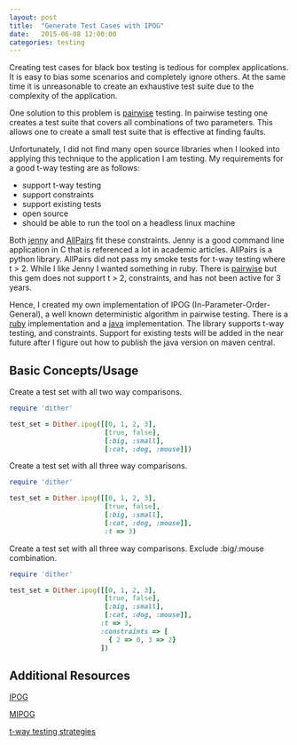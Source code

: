 ```yaml
---
layout: post
title:  "Generate Test Cases with IPOG"
date:   2015-06-08 12:00:00
categories: testing
---
```


Creating test cases for black box testing is tedious for complex applications.
It is easy to bias some scenarios and completely ignore others.
At the same time it is unreasonable to create an exhaustive test suite due to the complexity of the application.

One solution to this problem is [pairwise](http://www.pairwise.org/) testing.
In pairwise testing one creates a test suite that covers all combinations of two parameters.
This allows one to create a small test suite that is effective at finding faults.

Unfortunately, I did not find many open source libraries when I looked into applying this technique to the application I am testing.
My requirements for a good t-way testing are as follows:

* support t-way testing
* support constraints
* support existing tests
* open source
* should be able to run the tool on a headless linux machine

Both [jenny](burtleburtle.net/bob/math/jenny.html) and [AllPairs](https://pypi.python.org/pypi/AllPairs/2.0.1) fit these constraints.
Jenny is a good command line application in C that is referenced a lot in academic articles.  AllPairs is a python library.
AllPairs did not pass my smoke tests for t-way testing where t > 2.  While I like Jenny I wanted something in ruby.
There is [pairwise](https://github.com/josephwilk/pairwise) but this gem does not support t > 2, constraints, and has not been active for 3 years.

Hence, I created my own implementation of IPOG (In-Parameter-Order-General), a well known deterministic algorithm in pairwise testing.  There is a [ruby](https://github.com/jesg/dither) implementation and a [java](https://github.com/jesg/dither-java) implementation. The library supports t-way testing, and constraints.  Support for existing tests will be added in the near future after I figure out how to publish the java version on maven central.

Basic Concepts/Usage
-----------

Create a test set with all two way comparisons.

```ruby
require 'dither'

test_set = Dither.ipog([[0, 1, 2, 3],
                        [true, false],
                        [:big, :small],
                        [:cat, :dog, :mouse]])
```

Create a test set with all three way comparisons.

```ruby
require 'dither'

test_set = Dither.ipog([[0, 1, 2, 3],
                        [true, false],
                        [:big, :small],
						[:cat, :dog, :mouse]],
						:t => 3)
```

Create a test set with all three way comparisons.  Exclude :big/:mouse combination.

```ruby
require 'dither'

test_set = Dither.ipog([[0, 1, 2, 3],
                        [true, false],
                        [:big, :small],
                        [:cat, :dog, :mouse]],
                       :t => 3,
                       :constraints => [
                         { 2 => 0, 3 => 2}
                       ])
```


Additional Resources
--------------------
[IPOG](http://csrc.nist.gov/acts/ecbs-cr-final.pdf)

[MIPOG](http://ijcte.org/papers/337-G452.pdf)

[t-way testing strategies](http://ijcte.org/papers/337-G452.pdf)
